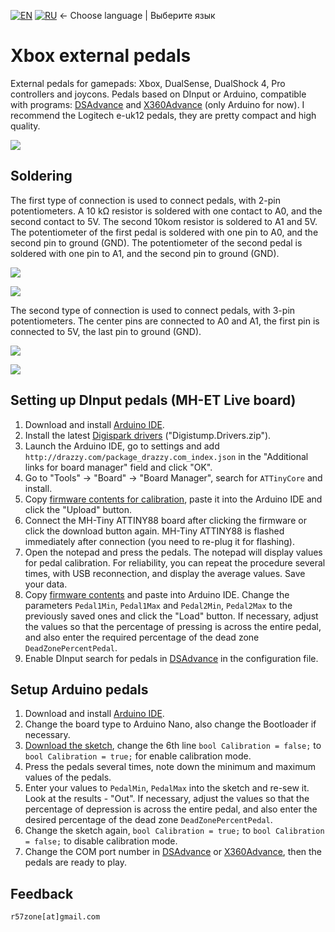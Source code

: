 [![EN](https://user-images.githubusercontent.com/9499881/33184537-7be87e86-d096-11e7-89bb-f3286f752bc6.png)](https://github.com/r57zone/XboxExternalPedals/) 
[![RU](https://user-images.githubusercontent.com/9499881/27683795-5b0fbac6-5cd8-11e7-929c-057833e01fb1.png)](https://github.com/r57zone/XboxExternalPedals/blob/master/README.RU.md)
← Choose language | Выберите язык

# Xbox external pedals
External pedals for gamepads: Xbox, DualSense, DualShock 4, Pro controllers and joycons. Pedals based on DInput or Arduino, compatible with programs: [DSAdvance](https://github.com/r57zone/DSAdvance) and [X360Advance](https://github.com/r57zone/X360Advance) (only Arduino for now). I recommend the Logitech e-uk12 pedals, they are pretty compact and high quality.

[![](https://user-images.githubusercontent.com/9499881/195859587-65cdaca4-5abd-4594-b079-e388721ae25d.gif)](https://youtu.be/liI_7U_R0as)

## Soldering
The first type of connection is used to connect pedals, with 2-pin potentiometers. A 10 kΩ resistor is soldered with one contact to A0, and the second contact to 5V. The second 10kom resistor is soldered to A1 and 5V. The potentiometer of the first pedal is soldered with one pin to A0, and the second pin to ground (GND). The potentiometer of the second pedal is soldered with one pin to A1, and the second pin to ground (GND).

![](https://github.com/r57zone/XboxExternalPedals/assets/9499881/edcfe7f9-f512-42c0-84cd-197114c71043)

![](https://user-images.githubusercontent.com/9499881/195835532-f015b3f1-0a9c-4ed3-ba92-752e9b09edca.png)

The second type of connection is used to connect pedals, with 3-pin potentiometers. The center pins are connected to A0 and A1, the first pin is connected to 5V, the last pin to ground (GND).

![](https://github.com/r57zone/XboxExternalPedals/assets/9499881/bdaef474-e104-4162-8090-32edca4dcb46)

![](https://user-images.githubusercontent.com/9499881/195835452-441661bc-d72e-4ff1-8f68-62eaa4354ed8.png)

## Setting up DInput pedals (MH-ET Live board)
1. Download and install [Arduino IDE](https://www.arduino.cc/en/software).
2. Install the latest [Digispark drivers](https://github.com/digistump/DigistumpArduino/releases/) ("Digistump.Drivers.zip").
3. Launch the Arduino IDE, go to settings and add `http://drazzy.com/package_drazzy.com_index.json` in the "Additional links for board manager" field and click "OK".
4. Go to "Tools" -> "Board" -> "Board Manager", search for `ATTinyCore` and install.
5. Copy [firmware contents for calibration](https://github.com/r57zone/XboxExternalPedals/blob/master/MH-ET%20Live/Calibration.ino), paste it into the Arduino IDE and click the "Upload" button.
6. Connect the MH-Tiny ATTINY88 board after clicking the firmware or click the download button again. MH-Tiny ATTINY88 is flashed immediately after connection (you need to re-plug it for flashing).
7. Open the notepad and press the pedals. The notepad will display values for pedal calibration. For reliability, you can repeat the procedure several times, with USB reconnection, and display the average values. Save your data.
8. Copy [firmware contents](https://github.com/r57zone/XboxExternalPedals/blob/master/MH-ET%20Live/Firmware.ino) and paste into Arduino IDE. Change the parameters `Pedal1Min`, `Pedal1Max` and `Pedal2Min`, `Pedal2Max` to the previously saved ones and click the "Load" button. If necessary, adjust the values so that the percentage of pressing is across the entire pedal, and also enter the required percentage of the dead zone `DeadZonePercentPedal`.
9. Enable DInput search for pedals in [DSAdvance](https://github.com/r57zone/DSAdvance) in the configuration file.

## Setup Arduino pedals
1. Download and install [Arduino IDE](https://www.arduino.cc/en/software).
2. Change the board type to Arduino Nano, also change the Bootloader if necessary.
3. [Download the sketch](https://github.com/r57zone/XboxExternalPedals/blob/master/Firmware.ino), change the 6th line `bool Calibration = false;` to `bool Calibration = true;` for enable calibration mode.
4. Press the pedals several times, note down the minimum and maximum values ​​of the pedals.
5. Enter your values ​​to `PedalMin`, `PedalMax` into the sketch and re-sew it. Look at the results - "Out". If necessary, adjust the values ​​so that the percentage of depression is across the entire pedal, and also enter the desired percentage of the dead zone `DeadZonePercentPedal`.
6. Change the sketch again, `bool Calibration = true;` to `bool Calibration = false;` to disable calibration mode.
7. Change the COM port number in [DSAdvance](https://github.com/r57zone/DSAdvance) or [X360Advance](https://github.com/r57zone/X360Advance/), then the pedals are ready to play.

## Feedback
`r57zone[at]gmail.com`